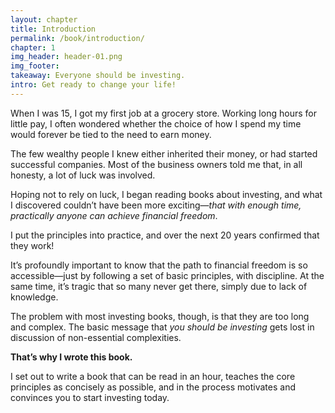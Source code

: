 ```yaml
---
layout: chapter
title: Introduction
permalink: /book/introduction/
chapter: 1
img_header: header-01.png
img_footer:
takeaway: Everyone should be investing.
intro: Get ready to change your life!
---
```


When I was 15, I got my first job at a grocery store. Working long hours for little pay, I often wondered whether the choice of how I spend my time would forever be tied to the need to earn money.

The few wealthy people I knew either inherited their money, or had started successful companies. Most of the business owners told me that, in all honesty, a lot of luck was involved.

Hoping not to rely on luck, I began reading books about investing, and what I discovered couldn’t have been more exciting—*that with enough time, practically anyone can achieve financial freedom*. 

I put the principles into practice, and over the next 20 years confirmed that they work!

It’s profoundly important to know that the path to financial freedom is so accessible—just by following a set of basic principles, with discipline. At the same time, it’s tragic that so many never get there, simply due to lack of knowledge.

The problem with most investing books, though, is that they are too long and complex. The basic message that *you should be investing* gets lost in discussion of non-essential complexities. 

**That’s why I wrote this book.**

I set out to write a book that can be read in an hour, teaches the core principles as concisely as possible, and in the process motivates and convinces you to start investing today.